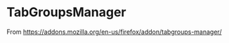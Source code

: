 TabGroupsManager
==================

From https://addons.mozilla.org/en-us/firefox/addon/tabgroups-manager/
